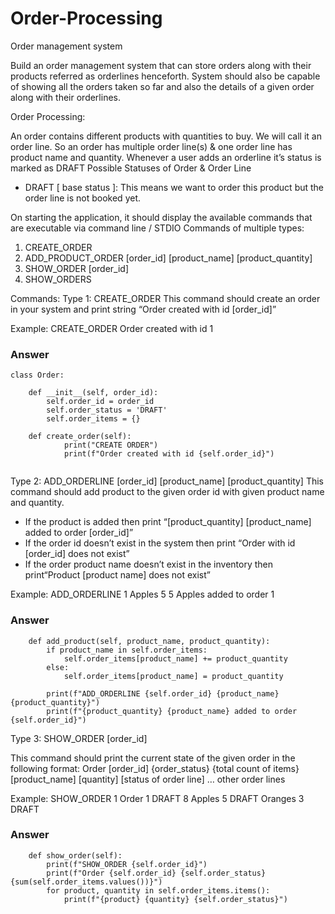# Order-Processing
Order management system

Build an order management system that can store orders along with their products
referred as orderlines henceforth. System should also be capable of showing all the
orders taken so far and also the details of a given order along with their orderlines.


Order Processing:

An order contains different products with quantities to buy. We will call it an order line. So an
order has multiple order line(s) & one order line has product name and quantity.
Whenever a user adds an orderline it’s status is marked as DRAFT
Possible Statuses of Order & Order Line
- DRAFT [ base status ]: This means we want to order this product but the order line is not
booked yet.

On starting the application, it should display the available commands that
are executable via command line / STDIO
Commands of multiple types:
1. CREATE_ORDER
2. ADD_PRODUCT_ORDER [order_id] [product_name] [product_quantity]
3. SHOW_ORDER [order_id]
4. SHOW_ORDERS


Commands:
Type 1: CREATE_ORDER
This command should create an order in your system and print string “Order
created with id [order_id]”

Example:
CREATE_ORDER
Order created with id 1


### Answer
```
class Order:
    
    def __init__(self, order_id):
        self.order_id = order_id
        self.order_status = 'DRAFT'
        self.order_items = {}

    def create_order(self):
            print("CREATE ORDER")
            print(f"Order created with id {self.order_id}")


```

Type 2: ADD_ORDERLINE [order_id] [product_name] [product_quantity]
This command should add product to the given order id with given product 
name and quantity.
-  If the product is added then print “[product_quantity] [product_name] 
added to order
[order_id]”
-  If the order id doesn’t exist in the system then print “Order with id 
[order_id] does not exist”
-  If the order product name doesn’t exist in the inventory then print“Product [product name] does not exist”

Example:
ADD_ORDERLINE 1 Apples 5
5 Apples added to order 1

### Answer
```
    def add_product(self, product_name, product_quantity):
        if product_name in self.order_items:
            self.order_items[product_name] += product_quantity
        else:
            self.order_items[product_name] = product_quantity
        
        print(f"ADD_ORDERLINE {self.order_id} {product_name} {product_quantity}")
        print(f"{product_quantity} {product_name} added to order {self.order_id}")    

```

Type 3: SHOW_ORDER [order_id]

This command should print the current state of the given order in the
following format:
Order [order_id] {order_status} {total count of items} [product_name]
[quantity] [status of order line]
… other order lines

Example:
SHOW_ORDER 1
Order 1 DRAFT 8
Apples 5 DRAFT
Oranges 3 DRAFT


### Answer
```
    def show_order(self):
        print(f"SHOW_ORDER {self.order_id}")
        print(f"Order {self.order_id} {self.order_status} {sum(self.order_items.values())}")
        for product, quantity in self.order_items.items():
            print(f"{product} {quantity} {self.order_status}")
```


